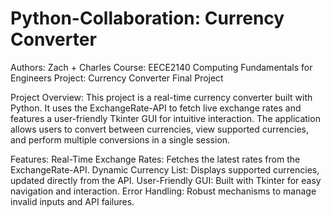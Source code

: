 # Python-Collaboration: Currency Converter
Authors: Zach + Charles
Course: EECE2140 Computing Fundamentals for Engineers
Project: Currency Converter Final Project

Project Overview:
This project is a real-time currency converter built with Python. It uses the ExchangeRate-API to fetch live exchange rates and features a user-friendly Tkinter GUI for intuitive interaction. The application allows users to convert between currencies, view supported currencies, and perform multiple conversions in a single session.

Features:
Real-Time Exchange Rates: Fetches the latest rates from the ExchangeRate-API.
Dynamic Currency List: Displays supported currencies, updated directly from the API.
User-Friendly GUI: Built with Tkinter for easy navigation and interaction.
Error Handling: Robust mechanisms to manage invalid inputs and API failures.


